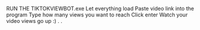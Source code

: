 RUN THE TIKTOKVIEWBOT.exe
Let everything load
Paste video link into the program
Type how many views you want to reach
Click enter
Watch your video views go up :)
.
.

